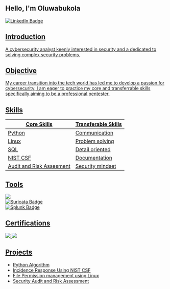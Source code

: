 ## Hello, I'm Oluwabukola
<a href="https://linkedin.com/in/oluwabukola-olasehinde-christiana-4b32a9244"><img src="https://img.shields.io/badge/LinkedIn--blue?style=for-the-badge&logo=linkedin&logoColor=white&labelColor=blue&color=blue" alt="LinkedIn Badge">

## Introduction

A cybersecurity analyst keenly interested in security and a dedicated to solving complex security problems.

## Objective

My career transition into the tech world has led me to develop a passion for cybersecurity, I am eager to practice my core and transferrable skills specifically aiming to be a professional pentester.

## Skills

| Core Skills                                   | Transferable Skills
|-----------------------------------------------| --------------------------------
| Python                                        | Communication                  |
| Linux                                         | Problem solving                |
| SQL                                           | Detail oriented                |
| NIST CSF                                      | Documentation                  |
| Audit and Risk Assesment                      | Security mindset


## Tools

<div>
  <img src="https://img.shields.io/badge/Wireshark--blue?style=for-the-badge&logo=wireshark&logoColor=white&labelColor=blue&color=blue" />
</div>

<div>
    <img src="https://img.shields.io/badge/Suricata--red?style=for-the-badge&logo=suricata&logoColor=white&labelColor=red&color=red" alt="Suricata Badge" />
</div>

<div>
    <img src="https://img.shields.io/badge/Splunk--blue?style=for-the-badge&logo=splunk&logoColor=white&labelColor=blue&color=blue" alt="Splunk Badge" />
</div>

## Certifications

<a href="https://1drv.ms/b/c/136a2a9eccd85e53/EYRJ_l3roCFNk78CKc_zBMgBbQoaoE9LuKs3wYmqHfA2Qg?e=tdNE1T">
    <img src="https://img.shields.io/badge/GOOGLE--icon?style=social&logo=Google%20icon&logoColor=white&labelColor=white&color=white">


  
<a href="https://1drv.ms/b/c/136a2a9eccd85e53/EU2rzZmbvxpPk4dU8LFW5WsBgrTGzw3Jy8ob4VfXg8gXTw?e=34V6eP">
    <img src="https://img.shields.io/badge/isc2%20CC--badge?style=for-the-badge&logo=Google%20icon&logoColor=green&labelColor=white&color=green">

## Projects
- <a href="https://github.com/bukola-olasehinde/Python-Automation">Python Algorithm
- Incidence Response Using NIST CSF
- File Permission management using Linux
- Security Audit and Risk Assessment




